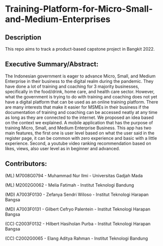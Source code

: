 # Training-Platform-for-Micro-Small-and-Medium-Enterprises

## Description
This repo aims to track a product-based capstone project in Bangkit 2022.

## Executive Summary/Abstract: 

The Indonesian government is eager to advance Micro, Small, and Medium Enterprise in their business to the digital realm during the pandemic. They have done a lot of training and coaching for 3 majority businesses, specifically in the food/drink, home care, and health care sector. However, what the government is trying to do with training and coaching does not yet have a digital platform that can be used as an online training platform. There are many interests that make it easier for MSMEs in their business if the documentation of training and coaching can be accessed neatly at any time as long as they are connected to the internet. We proposed an idea based on the context we explained. A mobile application that has the purpose of training Micro, Small, and Medium Enterprise Business. This app has two main features, the first one is user level based on what the user said in the register page, it can be common with zero experience and basic with a little experience. Second, a youtube video ranking recommendation based on likes, views, also user level as in beginner and advanced. 

## Contributors:

(ML) M7008G0794 - Muhammad Nur Ilmi - Universitas Gadjah Mada

(ML) M2002G0062 - Melia Fatimah - Institut Teknologi Bandung

(MD) A7003F0130 - Zefanya Sendri Wiloso - Institut Teknologi Harapan Bangsa

(MD) A7003F0131 - Gilbert Cefryo Palentein - Institut Teknologi Harapan Bangsa

(CC) C2003F0132 - Hilbert Hasiholan Purba  - Institut Teknologi Harapan Bangsa

(CC) C2002G0065 - Elang Aditya Rahman  - Institut Teknologi Bandung
